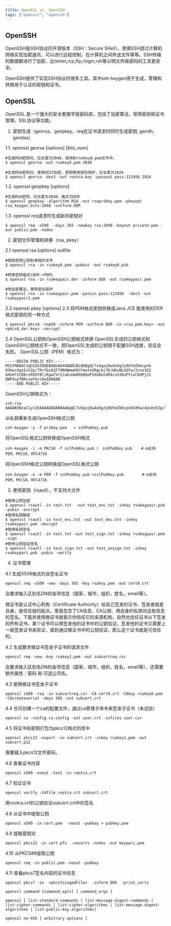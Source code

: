 ```yaml
---
title: OpenSSL vs. OpenSSH
tags: ["openssl", "openssh"]
---
```


## OpenSSH
OpenSSH是SSH协议的开源版本（SSH：Secure SHell）。使用SSH透过计算机网络实现加密通讯，可以进行远程控制，在计算机之间传送文件等等。SSH传输的数据都进行了加密，比telnet,rcp,ftp,rlogin,rsh等以明文传输密码的工具更安全。

OpenSSH提供了实现SSH协议的很多工具。其中ssh-keygen用于生成，管理和转换用于认证的密钥和证书。

## OpenSSL
OpenSSL 是一个强大的安全套接字层密码库，包括了加密算法，常用密钥和证书管理，SSL协议等功能。

1. 密钥生成（genrsa，genpkey，req在证书请求时同时生成密钥, gendh, gendsa）

1.1. openssl genrsa [options] [bits_num]
```
#生成RSA密钥对。位长度为2048，保持到rsakey0.pem文件中。
$ openssl genrsa -out rsakey0.pem 2048  
   
#生成RSA密钥对。使用DES3加密，密钥使用密码保护，位长度为1024
$ openssl genrsa -des3 -out rootca.key -passout pass:123456 1024
```
1.2. openssl genpkey [options]
```
#生成RSA密钥，位长度为2048，格式为DER
$ openssl genpkey -algorithm RSA -out rsapriKey.pem -pkeyopt rsa_keygen_bits:2048 -outform DER
```
1.3. openssl req请求时生成新的密钥对
```
$ openssl req -x509  -days 365 -newkey rsa:2048 -keyout private.pem -out public.pem -nodes
```

2. 密钥文件管理和转换（rsa, pkey）

2.1 openssl rsa [options]  <infile  >outfile
```
#提取密钥公钥到单独的文件
$ openssl rsa -in rsakey0.pem -pubout -out rsakey0.pub    

#转换密钥格式(DER->PEM)
$ openssl rsa -in rsakeypair.der -inform DER -out rsakeypair.pem 

#改加密算法，移除密码保护
$ openssl rsa -in rsakeypair.pem -passin pass:123456  -des3 -out rsakeypair1.pem
```
2.2 openssl pkey [options]
2.3 将PEM格式密钥转换成Java JCE 能使用的DER格式密钥的另一种方式
```
$ openssl pkcs8 -topk8 -inform PEM -outform DER -in <rsa_pem.key> -out <pkcs8_der.key> -nocrypt
```
2.4 OpenSSL公钥和OpenSSH公钥格式转换
OpenSSL生成的公钥格式和OpenSSH公钥格式不一致，把OpenSSL生成的公钥用于配置SSH连接，验证会失败。
OpenSSL公钥（PEM）格式为：
```
-----BEGIN PUBLIC KEY-----
MIGfMA0GCSqGSIb3DQEBAQUAA4GNADCBiQKBgQC7vbqajDw4o6gJy8UtmIbkcpnk
O3Kwc4qsEnSZp/TR+fQi62F79RHWmwKOtFmwteURgLbj7D/WGuNLGOfa/2vse3G2
eHnHl5CB8ruRX9fBl/KgwCVr2JaEuUm66bBQeP5XeBotdR4cvX38uPYivCDdPjJ1
QWPdspTBKcxeFbccDwIDAQAB
-----END PUBLIC KEY-----
```
OpenSSH公钥格式为：
```
ssh-rsa AAAAB3NzaC1yc2EAAAADAQABAAAAgQC7vbqajDw4o6gJy8UtmIbkcpnkO3Kwc4qsEnSZp/TR+fQi62F79RHWmwKOtFmwteURgLbj7D/WGuNLGOfa/2vse3G2eHnHl5CB8ruRX9fBl/KgwCVr2JaEuUm66bBQeP5XeBotdR4cvX38uPYivCDdPjJ1QWPdspTBKcxeFbccDw==
```
从私钥重新生成OpenSSH格式公钥
```
ssh-keygen -y -f priKey.pem   > sshPubkey.pub
```
将OpenSSL格式公钥转换成OpenSSH格式
```
ssh-keygen -i -m PKCS8 -f sslPubKey.pub 〉 sshPubKey.pub    #-m支持 PEM，PKCS8，RFC4716
```
将OpenSSH格式公钥转换成OpenSSL格式公钥
```
ssh-keygen -e -m PEM -f sshPubKey.pub >sslPubKey.pub        #-m支持 PEM，PKCS8，RFC4716
```

3. 使用密钥（rsautl），不支持大文件
```
#使用公钥加密
$ openssl rsautl -in test.txt  -out test_enc.txt -inkey rsakeypair.pub -pubin -encrypt
#使用私钥解密
$ openssl rsautl -in test_enc.txt -out text_dec.txt -inkey rsakeypair.pem -decrypt
#使用私钥签名
$ openssl rsautl -in test.txt -out test_sign.txt -inkey rsakeypair.pem -sign
#使用公钥验证签名
$ openssl rsautl -in test_sign.txt -out test_unsign.txt -inkey rsakeypari.pub -pubin -verify
```

4. 证书管理

4.1 生成X509格式的自签名证书
```
openssl req -x509 -new -days 365 -key rsakey.pem -out cert0.crt
```
会要求输入区别名DN的各项信息（国家，城市，组织，姓名，email等）。

根证书是认证中心机构（Certificate Authority）给自己签发的证书，签发者就是自身，是信任链的起点。里面包含了CA信息、CA公钥、用自身的私钥对这些信息的签名。下载并使用根证书就表示你信任它的来源机构，自然也信任证书以下签发的所有证书。某个证书可以用签发他的证书中的公钥验证，签发他的证书又需要上一层签发证书来验证，直到通过根证书中的公钥验证，那么这个证书就是可信任的。

4.2 生成要求根证书签发子证书的请求文件
```
openssl req -new -key rsakey1.pem -out subcertreq.csr
```
会要求输入区别名DN的各项信息（国家，城市，组织，姓名，email等），还需要额外属性：密码 和 可选公司名。

4.3 使用根证书签发子证书
```
openssl x509 -req -in subcertreq.csr -CA cert0.crt -CAkey rsakey0.pem -CAcreateserial -days 365 -out subcert.crt
``` 

4.4 也可创建一个ca的配置文件，通过ca管理子命令来签发子证书（未试验）
```
openssl ca -config ca.config -out user.crt -infiles user.csr
```

4.5 将证书和密钥打包为pkcs12格式的库中
```
openssl pkcs12 -export -in subcert.crt -inkey rsakey1.pem -out subcert.p12
```
需要输入pkcs12文件密码。

4.6 查看证书内容
```
openssl x509 -noout -text -in rootca.crt 
``` 

4.7 验证证书
```
openssl verify -CAfile rootca.crt subcert.crt
```
用rootca.crt的公钥验证subcert.crt中的签名

4.8 从证书中提取公钥
```
openssl x509 -in cert.pem  -noout -pubkey > pubkey.pem
```
4.9 提取密钥对
```
openssl pkcs12 -in cert.pfx  -nocerts -nodes -out keypari.pem
```
4.10 从PKCS#8提取公钥
```
openssl req -in public.pem -noout -pubkey
```

4.11 查看pkcs7签名内容的证书信息
```
openssl pkcs7 -in  <pkcs7singedFile>  -inform DER  -print_certs
```

```
openssl command [command_opts] [ command_args ]

openssl [ list-standard-commands | list-message-digest-commands | list-cipher-commands | list-cipher-algorithms | list-message-digest-algorithms | list-public-key-algorithms]

openssl no-XXX [ arbitrary options ]
```
